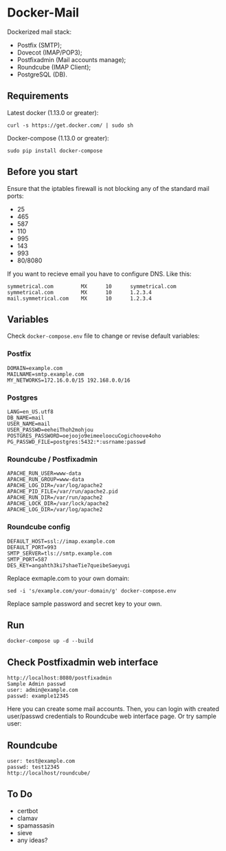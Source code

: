 # Docker-Mail

Dockerized mail stack:
 - Postfix (SMTP);
 - Dovecot (IMAP/POP3);
 - Postfixadmin (Mail accounts manage);
 - Roundcube (IMAP Client);
 - PostgreSQL (DB).

## Requirements

Latest docker (1.13.0 or greater):
```
curl -s https://get.docker.com/ | sudo sh
 ```
Docker-compose (1.13.0 or greater):
```
sudo pip install docker-compose
```

## Before you start
Ensure that the iptables firewall is not blocking any of the standard mail ports:
- 25
- 465
- 587
- 110
- 995
- 143
- 993
- 80/8080

If you want to recieve email you have to configure DNS. Like this:
```
symmetrical.com         MX      10      symmetrical.com
symmetrical.com         MX      10      1.2.3.4
mail.symmetrical.com    MX      10      1.2.3.4
```

## Variables

Check `docker-compose.env` file to change or revise default variables:
### Postfix
```
DOMAIN=example.com
MAILNAME=smtp.example.com
MY_NETWORKS=172.16.0.0/15 192.168.0.0/16
```
### Postgres
```
LANG=en_US.utf8
DB_NAME=mail
USER_NAME=mail
USER_PASSWD=eeheiThoh2mohjou
POSTGRES_PASSWORD=oejoojo9eimeeloocuCogichoove4oho
PG_PASSWD_FILE=postgres:5432:*:usrname:passwd
```
### Roundcube / Postfixadmin
```
APACHE_RUN_USER=www-data
APACHE_RUN_GROUP=www-data
APACHE_LOG_DIR=/var/log/apache2
APACHE_PID_FILE=/var/run/apache2.pid
APACHE_RUN_DIR=/var/run/apache2
APACHE_LOCK_DIR=/var/lock/apache2
APACHE_LOG_DIR=/var/log/apache2
```
### Roundcube config
```
DEFAULT_HOST=ssl://imap.example.com
DEFAULT_PORT=993
SMTP_SERVER=tls://smtp.example.com
SMTP_PORT=587
DES_KEY=angahth3ki7shaeTie7queibeSaeyugi
```
Replace exmaple.com to your own domain:
```
sed -i 's/example.com/your-domain/g' docker-compose.env
```
Replace sample password and secret key to your own.

## Run
```
docker-compose up -d --build
```

## Check Postfixadmin web interface
```
http://localhost:8080/postfixadmin
Sample Admin passwd
user: admin@example.com
passwd: example12345
```
Here you can create some mail accounts. Then, you can login with created user/passwd credentials to Roundcube web interface page. Or try sample user:

## Roundcube
```
user: test@example.com
passwd: test12345
http://localhost/roundcube/
```
## To Do
- certbot
- clamav
- spamassasin
- sieve
- any ideas?
